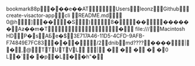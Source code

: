 book    mark    8   8   p            ���e��A        T               Users        leonz        Github       create-visactor-app      cli       README.md               0   @   \   h        ]           ��          �S          )         8�         ��         �   �   �   �   �   �         Aƶ��m�T                                                       �        file:///     Macintosh HD      P�s         AƂe�  $     3E717A46-11D5-4CFD-9AFB-F74849E7FC83     �      �     �          /   2     dnib                              md????            ����            |         �         ,      @        T  T      U  T      V  L                  |         �         �         �         �         �      0   L      �  `      �          �  p      �  L      �         �  h       "�        
